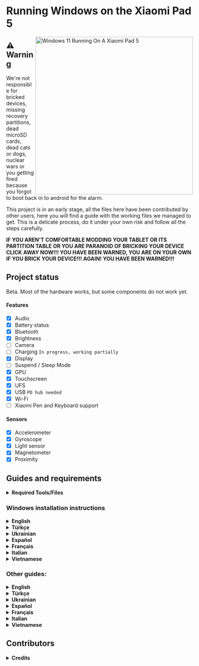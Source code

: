 # Running Windows on the Xiaomi Pad 5

<img align="right" src="https://raw.githubusercontent.com/erdilS/Port-Windows-11-Xiaomi-Pad-5/main/nabu.png" width="425" alt="Windows 11 Running On A Xiaomi Pad 5">

## ⚠️ **Warning**

We're not responsible for bricked devices, missing recovery partitions, dead microSD cards, dead cats or dogs, nuclear wars or you getting fired because you forgot to boot back in to android for the alarm.

This project is in an early stage, all the files here have been contributed by other users, here you will find a guide with the working files we managed to get. This is a delicate process, do it under your own risk and follow all the steps carefully.

**IF YOU AREN'T COMFORTABLE MODDING YOUR TABLET OR ITS PARTITION TABLE OR YOU ARE PARANOID OF BRICKING YOUR DEVICE CLICK AWAY NOW!!! YOU HAVE BEEN WARNED, YOU ARE ON YOUR OWN IF YOU BRICK YOUR DEVICE!!! AGAIN! YOU HAVE BEEN WARNED!!!**

## Project status

Beta. Most of the hardware works, but some components do not work yet.

#### Features

- [X] Audio
- [X] Battery status
- [X] Bluetooth
- [X] Brightness
- [ ] Camera
- [ ] Charging ``In progress, working partially ``
- [X] Display
- [ ] Suspend / Sleep Mode
- [X] GPU
- [X] Touchscreen
- [X] UFS
- [X] USB ``PD hub needed``
- [X] Wi-Fi
- [ ] Xiaomi Pen and Keyboard support

#### Sensors

- [X] Accelerometer
- [X] Gyroscope
- [X] Light sensor
- [X] Magnetometer
- [X] Proximity

## Guides and requirements

<details> 
<summary><strong>Required Tools/Files</strong></summary>

Human:

- Understand English, Spanish, Turkish, Italian, French or Ukrainian
- Understand how to use TWRP
- Understand how to use CMD
- Functioning brain

PC:

- [Windows on ARM image](https://uupdump.net/) (Windows 11 is recommended)
- [platform-tools](https://developer.android.com/studio/releases/platform-tools).
- [DriverUpdater](https://github.com/WOA-Project/DriverUpdater/releases/) to install the [drivers](https://github.com/map220v/MiPad5-Drivers)

Tablet:

- [UEFI image and TWRP](https://github.com/erdilS/Port-Windows-11-Xiaomi-Pad-5/releases/tag/1.0)

 </details>

### Windows installation instructions

<details>
<summary><strong>English</strong></summary>

1. [Create partitions](guide/English/1-partition-en.md)
2. [Install Windows](guide/English/2-install-en.md)

</details>

<details>
<summary><strong>Türkçe</strong></summary>

1. [Bölümleri oluşturma](guide/Turkish/1-partition-tr.md)
2. [Windows kurulumu](guide/Turkish/2-install-tr.md)

</details>

<details>
<summary><strong>Ukrainian</strong></summary>

1. [Створення розділів](guide/Ukrainian/1-partition-uk.md)
2. [Встановлення Windows](guide/Ukrainian/2-install-uk.md)

</details>

<details>
<summary><strong>Español</strong></summary>

1. [Crear particiones](guide/Español/1-particiones-es.md)
2. [Instalar Windows](guide/Español/2-instalacion-es.md)

</details>

<details>
<summary><strong>Français</strong></summary>

1. [Création des partitions](guide/Francais/1-partition-fr.md)
2. [Installation de Windows](guide/Francais/2-install-fr.md)

</details>

<details>
<summary><strong>Italian</strong></summary>

1. [Creare le partizioni](guide/Italian/1-partizioni-it.md)
2. [Installare Windows](guide/Italian/2-installazione-it.md)

</details>

<details>
<summary><strong>Vietnamese</strong></summary>

1. [Tạo các phân vùng](guide/Vietnamese/1-phân-vùng-vi.md)
2. [Cài đặt Windows](guide/Vietnamese/2-cài-đặt-vi.md)

</details>

### Other guides:

<details>
<summary><strong>English</strong></summary>

- [If you just want to update the drivers follow these commands](guide/English/update-en.md)
- [Dual booting](guide/English/otherthings-en.md)
- [Uninstalling Windows](guide/English/uninstall-en.md)

</details>

<details>
<summary><strong>Türkçe</strong></summary>

- [Sadece sürücüleri güncellemek istiyorsanız bu rehberi takip edin](guide/Turkish/update-tr.md)
- [Dual boot işlemleri](guide/Turkish/otherthings-tr.md)
- [Windows&#39;u kaldırmak](guide/Turkish/uninstall-tr.md)

</details>

<details>
<summary><strong>Ukrainian</strong></summary>

- [Якщо ви хочете оновити драйвери, дотримуйтесь цих команд](guide/Ukrainian/update-uk.md)
- [Подвійне завантаження](guide/Ukrainian/otherthings-uk.md)
- [Видалення Windows](guide/Ukrainian/uninstall-uk.md)

</details>

<details>
<summary><strong>Español</strong></summary>

- [Si solo quieres actualizar los drivers sigue estos comandos](guide/Español/Actualizar-es.md)
- [Dual boot](guide/Español/Otras-cosas-es.md)
- [Desinstalar Windows](guide/Español/Desinstalar-es.md)

</details>

<details>
<summary><strong>Français</strong></summary>

- [Mise à jour des drivers uniquement, suivez ce guide](guide/Francais/update-fr.md)
- [Configuration du Dual booting, suivez ce guide](guide/Francais/otherthings-fr.md)
- [Désinstaller Windows, suivez ce guide](guide/Francais/uninstall-fr.md)

</details>

<details>
<summary><strong>Italian</strong></summary>

- [Se vuoi aggiornare i drivers leggi questa guida](guide/Italian/aggiornare_driver-it.md)
- [Guida per il dualboot](guide/Italian/dualboot-altro-it.md)
- [Disinstallare Windows](guide/Italian/disinstallazione-it.md)
    
</details>

<details>
<summary><strong>Vietnamese</strong></summary>

- [Nếu bạn chỉ muốn cập nhật drivers, hãy làm theo các lệnh sau](guide/Vietnamese/cập-nhật-vi.md)
- [Khởi động kép](guide/Vietnamese/một-số-thứ-khác-vi.md)
- [Gỡ cài đặt Windows](guide/Vietnamese/gỡ-cài-đặt-vi.md)

</details>

## Contributors

<details>
<summary><b><strong>Credits</strong></b></summary>
 
- [Icesito68](https://github.com/Icesito68) ```Made Windows partitioning commands, made original vayu repo and made Spanish translation```
- [Map220v](https://github.com/map220v) ```Maintains UEFI and Drivers```
- [Renegade Project](https://github.com/edk2-porting) ```Making the core of this project```
- [gus33000](https://github.com/gus33000) ```Providing help, also made base install guide, all of the original drivers and the msc script```
- [Renegade Project Discord members](https://discord.gg/XXBWfag) ```Provided help```
- [MollySophia](https://github.com/MollySophia) ```Helped to fix battery status```
- [bibarub](https://github.com/bibarub) ```Made original bat file for switching Windows to Android```
- [entaromia](https://github.com/entaromia) ```Made application for switching Android to Windows```
- [ciyanogen](https://github.com/ciyanogen) ```Made Turkish translation```
- [ArturoGC06](https://github.com/ArturoGC06) ```Made Spanish translation```
- [wormstest](https://github.com/wormstest) ```Made Ukrainian translation```
- [Maxsenza151](https://github.com/Maxsenza151) ```Made Italian translation```
- [HeavyMistick](https://github.com/HeavyMistick) ```Made French translation```
- [Kmille36](https://github.com/kmille36) ```Made Vietnamese translation```
- [halal-beef](https://github.com/halal-beef) ```Maintains guide```
 
</details>
